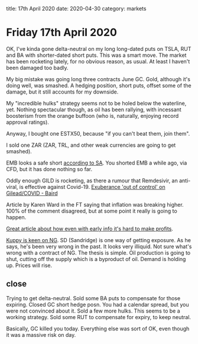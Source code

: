 title: 17th April 2020
date: 2020-04-30
category: markets

# Friday 17th April 2020

OK, I've kinda gone delta-neutral on my long long-dated puts on TSLA, RUT and BA with shorter-dated short puts. This was a smart move. The market has been rocketing lately, for no obvious reason, as usual. At least I haven't been damaged too badly.

My big mistake was going long three contracts June GC. Gold, although it's doing well, was smashed. A hedging position, short puts, offset some of the damage, but it still accounts for my downside.

My "incredible hulks" strategy seems not to be holed below the waterline, yet. Nothing spectacular though, as oil has been rallying, with incessant boosterism from the orange buffoon \(who is, naturally, enjoying record approval ratings\).

Anyway, I bought one ESTX50, because "if you can't beat them, join them".

I sold one ZAR \(ZAR, TRL, and other weak currencies are going to get smashed\).

EMB looks a safe short [according to SA](https://seekingalpha.com/article/4338000-emb-emerging-market-junk-bonds-sow-seeds-of-next-financial-crisis?utm_medium=email&utm_source=seeking_alpha&mail_subject=wingcapital-investments-emb-emerging-market-junk-bonds-could-sow-the-seeds-of-the-next-financial-crisis&utm_campaign=rta-author-article&utm_content=link-0). You shorted EMB a while ago, via CFD, but it has done nothing so far.

Oddly enough GILD is rocketing, as there a rumour that Remdesivir, an anti-viral, is effective against Covid-19. [Exuberance 'out of control' on Gilead/COVID - Baird](https://seekingalpha.com/news/3561615-exuberance-out-of-control-on-gilead-covid-baird%20)

Article by Karen Ward in the FT saying that inflation was breaking higher. 100% of the comment disagreed, but at some point it really is going to happen.

[Great article about how even with early info it's hard to make profits](https://kedrosky.org/sendy/w/VLL9wpuednEnztnIzqj9kw/EIcX0BqqvQK8qooT55g892jA/JnPAwW2lOtN892JYgO2LUSEg).

[Kuppy is keen on NG](https://adventuresincapitalism.com/2020/04/13/cookin-with-gas/). SD \(Sandridge\) is one way of getting exposure. As he says, he's been very wrong in the past. It looks very illiquid. Not sure what's wrong with a contract of NG. The thesis is simple. Oil production is going to shut, cutting off the supply which is a byproduct of oil. Demand is holding up. Prices will rise.

## close

Trying to get delta-neutral. Sold some BA puts to compensate for those expiring. Closed GC short hedge posn. You had a calendar spread, but you were not convinced about it. Sold a few more hulks. This seems to be a working strategy. Sold some RUT to compensate for expiry, to keep neutral.

Basically, GC killed you today. Everything else was sort of OK, even though it was a massive risk on day.

